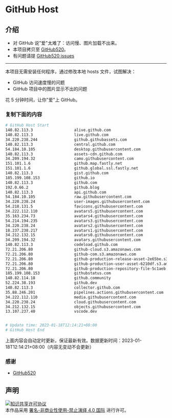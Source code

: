 # GitHub Host
## 介绍
- 对 GitHub 说"爱"太难了：访问慢、图片加载不出来。
- 本项目拷贝至 [GitHub520](https://github.com/521xueweihan/GitHub520)。
- 有问题请提 [GitHub520 issues](https://github.com/521xueweihan/GitHub520/issues/new)

---

本项目无需安装任何程序，通过修改本地 hosts 文件，试图解决：
- GitHub 访问速度慢的问题
- GitHub 项目中的图片显示不出的问题

花 5 分钟时间，让你"爱"上 GitHub。

### 复制下面的内容
```bash
# GitHub Host Start
140.82.113.3                  alive.github.com
140.82.113.3                  live.github.com
34.220.238.244                github.githubassets.com
140.82.113.3                  central.github.com
54.184.10.105                 desktop.githubusercontent.com
140.82.113.3                  assets-cdn.github.com
34.209.194.32                 camo.githubusercontent.com
151.101.1.6                   github.map.fastly.net
151.101.1.6                   github.global.ssl.fastly.net
140.82.113.3                  gist.github.com
185.199.108.153               github.io
140.82.113.3                  github.com
192.0.66.2                    github.blog
140.82.113.3                  api.github.com
54.184.10.105                 raw.githubusercontent.com
34.220.238.24                 user-images.githubusercontent.com
54.218.131.5                  favicons.githubusercontent.com
34.222.112.110                avatars5.githubusercontent.com
35.163.234.73                 avatars4.githubusercontent.com
54.214.194.235                avatars3.githubusercontent.com
34.220.238.24                 avatars2.githubusercontent.com
18.237.238.217                avatars1.githubusercontent.com
34.212.132.15                 avatars0.githubusercontent.com
34.209.194.32                 avatars.githubusercontent.com
140.82.113.3                  codeload.github.com
72.21.206.80                  github-cloud.s3.amazonaws.com
72.21.206.80                  github-com.s3.amazonaws.com
72.21.206.80                  github-production-release-asset-2e65be.s3.amazonaws.com
72.21.206.80                  github-production-user-asset-6210df.s3.amazonaws.com
72.21.206.80                  github-production-repository-file-5c1aeb.s3.amazonaws.com
185.199.108.153               githubstatus.com
140.82.114.18                 github.community
52.224.38.193                 github.dev
140.82.113.3                  collector.github.com
35.88.246.201                 pipelines.actions.githubusercontent.com
34.222.112.110                media.githubusercontent.com
34.220.238.24                 cloud.githubusercontent.com
34.212.132.15                 objects.githubusercontent.com
13.107.237.40                 vscode.dev


# Update time: 2023-01-18T12:14:21+08:00
# GitHub Host End

```
上面内容会自动定时更新，保证最新有效。数据更新时间：2023-01-18T12:14:21+08:00（内容无变动不会更新）

### 感谢

- [GitHub520](https://github.com/521xueweihan/GitHub520)

## 声明
<a rel="license" href="https://creativecommons.org/licenses/by-nc-nd/4.0/deed.zh"><img alt="知识共享许可协议" style="border-width: 0" src="https://licensebuttons.net/l/by-nc-nd/4.0/88x31.png"></a><br>本作品采用 <a rel="license" href="https://creativecommons.org/licenses/by-nc-nd/4.0/deed.zh">署名-非商业性使用-禁止演绎 4.0 国际</a> 进行许可。